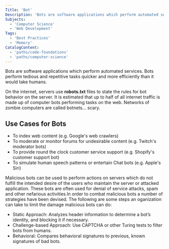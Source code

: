 ```yaml
---
Title: 'Bot'
Description: 'Bots are software applications which perform automated services. Bots perform tedious and repetitive tasks quicker and more efficiently than it would take humans. On the internet, servers use robots.txt files to state the rules for bot behavior on the server. It is estimated that up to half of all internet traffic is made up of computer bots performing tasks on the web. Networks of zombie computers are called botnets... scary. - To index web content (e.g. Googles web crawlers) - To moderate or monitor forums for undesirable content (e.g. Twitchs moderator bots) - To provide round the clock customer service support (e.g. Shopifys customer support bot) - To simulate human speech patterns or entertain Chat bots (e.g. Apples Siri) Malicious bots can be used to perform actions on servers which do not fulfill the intended desire of the users who maintain the server or attacked application. These bots are often used for denial of service attacks, spam and other nefarious activities.In order to combat malicious bots a number of strategies have been devised. The following are some steps an oganization can take to limit the damage malicious bots can do:'
Subjects:
  - 'Computer Science'
  - 'Web Development'
Tags:
  - 'Best Practices'
  - 'Memory'
CatalogContent:
  - 'paths/code-foundations'
  - 'paths/computer-science'
---
```


Bots are software applications which perform automated services. Bots perform tedious and repetitive tasks quicker and more efficiently than it would take humans.

On the internet, servers use **robots.txt** files to state the rules for bot behavior on the server. It is estimated that up to half of all internet traffic is made up of computer bots performing tasks on the web. Networks of zombie computers are called botnets... scary.

## Use Cases for Bots

- To index web content (e.g. Google's web crawlers)
- To moderate or monitor forums for undesirable content (e.g. Twitch's moderator bots)
- To provide round the clock customer service support (e.g. Shopify's customer support bot)
- To simulate human speech patterns or entertain Chat bots (e.g. Apple's Siri)

Malicious bots can be used to perform actions on servers which do not fulfill the intended desire of the users who maintain the server or attacked application. These bots are often used for denial of service attacks, spam and other nefarious activities.In order to combat malicious bots a number of strategies have been devised. The following are some steps an oganization can take to limit the damage malicious bots can do:

- Static Approach: Analyzes header information to determine a bot’s identity, and blocking it if necessary.
- Challenge-based Approach: Use CAPTCHA or other Turing tests to filter bots from humans.
- Behavioral: Compares behavioral signatures to previous, known signatures of bad bots.
